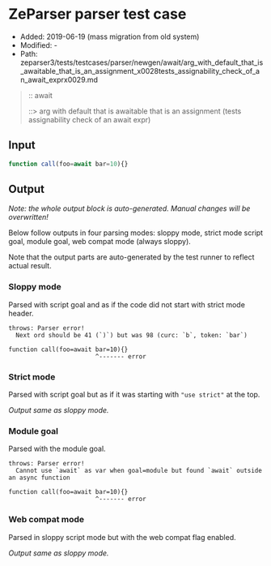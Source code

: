 # ZeParser parser test case

- Added: 2019-06-19 (mass migration from old system)
- Modified: -
- Path: zeparser3/tests/testcases/parser/newgen/await/arg_with_default_that_is_awaitable_that_is_an_assignment_x0028tests_assignability_check_of_an_await_exprx0029.md

> :: await
>
> ::> arg with default that is awaitable that is an assignment (tests assignability check of an await expr)

## Input

`````js
function call(foo=await bar=10){}
`````

## Output

_Note: the whole output block is auto-generated. Manual changes will be overwritten!_

Below follow outputs in four parsing modes: sloppy mode, strict mode script goal, module goal, web compat mode (always sloppy).

Note that the output parts are auto-generated by the test runner to reflect actual result.

### Sloppy mode

Parsed with script goal and as if the code did not start with strict mode header.

`````
throws: Parser error!
  Next ord should be 41 (`)`) but was 98 (curc: `b`, token: `bar`)

function call(foo=await bar=10){}
                        ^------- error
`````

### Strict mode

Parsed with script goal but as if it was starting with `"use strict"` at the top.

_Output same as sloppy mode._

### Module goal

Parsed with the module goal.

`````
throws: Parser error!
  Cannot use `await` as var when goal=module but found `await` outside an async function

function call(foo=await bar=10){}
                        ^------- error
`````


### Web compat mode

Parsed in sloppy script mode but with the web compat flag enabled.

_Output same as sloppy mode._

